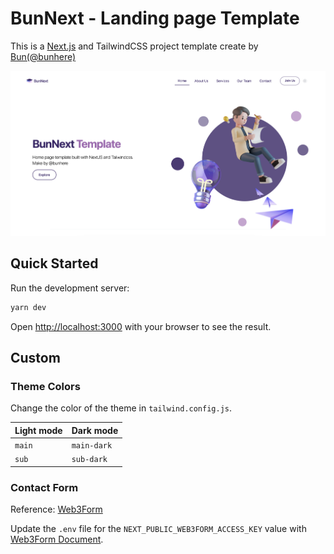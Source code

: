 # BunNext - Landing page Template

This is a [Next.js](https://nextjs.org/) and TailwindCSS project template create by [Bun(@bunhere)](https://bunhere.com/)

![BunNext Landing page Template](./public/images/banner.png)

## Quick Started

Run the development server:

```bash
yarn dev
```

Open [http://localhost:3000](http://localhost:3000) with your browser to see the result.

## Custom

### Theme Colors

Change the color of the theme in `tailwind.config.js`.

Light mode | Dark mode
-----------|-----------
`main`     | `main-dark`
`sub`      | `sub-dark`

### Contact Form

Reference: [Web3Form](https://web3forms.com/)

Update the `.env` file for the `NEXT_PUBLIC_WEB3FORM_ACCESS_KEY` value with [Web3Form Document](https://docs.web3forms.com/).
